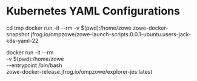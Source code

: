 # Kubernetes YAML Configurations

cd tmp
docker run -it --rm -v $(pwd):/home/zowe zowe-docker-snapshot.jfrog.io/ompzowe/zowe-launch-scripts:0.0.1-ubuntu.users-jack-k8s-yaml-22

docker run -it --rm \
    -v $(pwd):/home/zowe \
    --entrypoint /bin/bash \
    zowe-docker-release.jfrog.io/ompzowe/explorer-jes:latest
